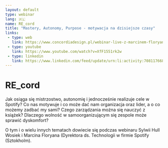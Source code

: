 ```yaml
---
layout: default
type: webinar
lang: 🇵🇱
name: RE_cord
title: "Mastery, Autonomy, Purpose - motywacja na dzisiejsze czasy"
links:
 - type: web
   link: https://www.concordiadesign.pl/webinar-live-z-marcinem-floryanem/
 - type: youtube
   link: https://www.youtube.com/watch?v=XfF1551rk2w
 - type: linkedin
   link: https://www.linkedin.com/feed/update/urn:li:activity:7081176689619197952/
---
```

# RE_cord

Jak osiąga się mistrzostwo, autonomię i jednocześnie realizuje cele w Spotify?
Co nas motywuje i co może dać nam organizacja oraz lider, a o co możemy zadbać my sami?
Czego zarządzania można się nauczyć z książek?
Dlaczego wolność w samoorganizującym się zespole może sprawić dyskomfort?

O tym i o wielu innych tematach dowiecie się podczas webinaru Sylwii Hull Wosiek i Marcina Floryana (Dyrektora ds. Technologii w firmie Spotify (Sztokholm).